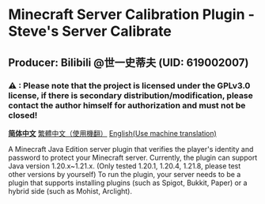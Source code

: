 # Minecraft Server Calibration Plugin - Steve's Server Calibrate

## Producer: Bilibili @世一史蒂夫 (UID: 619002007)

### ⚠ : Please note that the project is licensed under the GPLv3.0 license, if there is secondary distribution/modification, please contact the author himself for authorization and must not be closed!



[**简体中文**](https://github.com/cn-vapegirl233/mcservercalibrate/readme.md)  [繁體中文（使用機翻）](https://github.com/cn-vapegirl233/mcservercalibrate/readme_zh-tr.md/)  [English(Use machine translation)](https://github.com/cn-vapegirl233/mcservercalibrate/readme_en.md)



A Minecraft Java Edition server plugin that verifies the player's identity and password to protect your Minecraft server. Currently, the plugin can support Java version 1.20.x~1.21.x. (Only tested 1.20.1, 1.20.4, 1.21.8, please test other versions by yourself) To run the plugin, your server needs to be a plugin that supports installing plugins (such as Spigot, Bukkit, Paper) or a hybrid side (such as Mohist, Arclight).

